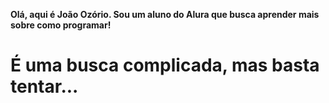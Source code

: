 **Olá, aqui é João Ozório. Sou um aluno do Alura que busca aprender mais sobre como programar!**

# É uma busca complicada, mas basta tentar...
